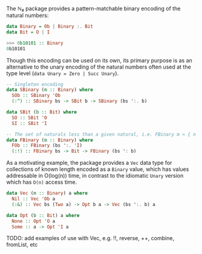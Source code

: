 The **ℕ₂** package provides a pattern-matchable binary encoding of
the natural numbers:

```haskell
data Binary = Ob | Binary :. Bit
data Bit = O | I
```

<!--
```haskell example
{- $setup
>>> :set -XBinaryLiterals
>>> import ℕ₂

```
-->

```haskell example
>>> 0b10101 :: Binary
0b10101

```

<!--
```haskell example
-}
```
-->

Though this encoding can be used on its own, its primary purpose is as an
alternative to the unary encoding of the natural numbers often used at the type
level (`data Unary = Zero | Succ Unary`).

```haskell ignore
-- Singleton encoding
data SBinary (m :: Binary) where
  SOb :: SBinary 'Ob
  (:^) :: SBinary bs -> SBit b -> SBinary (bs ':. b)

data SBit (b :: Bit) where
  SO :: SBit 'O
  SI :: SBit 'I

-- The set of naturals less than a given natural, i.e. FBinary m ≈ { n | n < m }
data FBinary (m :: Binary) where
  FOb :: FBinary (bs ':. 'I)
  (:!) :: FBinary bs -> Bit -> FBinary (bs ': b)
```

As a motivating example, the package provides a `Vec` data type for collections
of known length encoded as a `Binary` value, which has values addressable in
O(log(n)) time, in contrast to the idiomatic `Unary` version which has `O(n)`
access time.

```haskell ignore
data Vec (m :: Binary) a where
  Nil :: Vec 'Ob a
  (:&) :: Vec bs (Two a) -> Opt b a -> Vec (bs ':. b) a

data Opt (b :: Bit) a where
  None :: Opt 'O a
  Some :: a -> Opt 'I a
```

TODO: add examples of use with Vec, e.g. !!, reverse, ++, combine, fromList, etc
